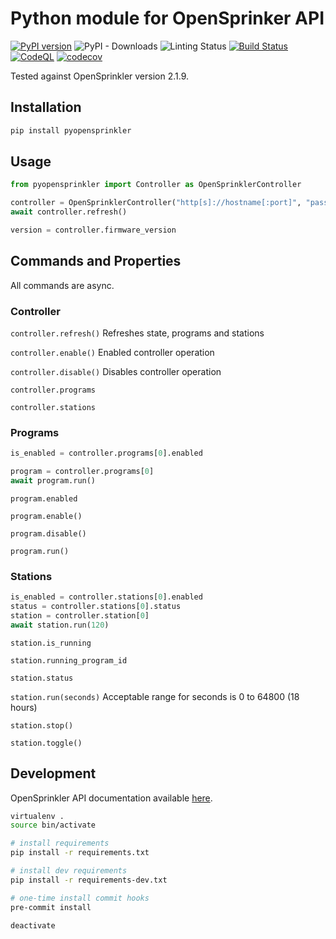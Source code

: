 # Python module for OpenSprinker API

[![PyPI version](https://badge.fury.io/py/pyopensprinkler.svg)](https://badge.fury.io/py/pyopensprinkler)
![PyPI - Downloads](https://img.shields.io/pypi/dm/pyopensprinkler)
![Linting Status](https://github.com/vinteo/py-opensprinkler/workflows/Linting/badge.svg)
[![Build Status](https://app.travis-ci.com/vinteo/py-opensprinkler.svg?branch=master)](https://travis-ci.org/vinteo/py-opensprinkler)
[![CodeQL](https://github.com/vinteo/py-opensprinkler/actions/workflows/codeql-analysis.yml/badge.svg)](https://github.com/vinteo/py-opensprinkler/actions/workflows/codeql-analysis.yml)
[![codecov](https://codecov.io/gh/vinteo/py-opensprinkler/branch/master/graph/badge.svg)](https://codecov.io/gh/vinteo/py-opensprinkler)

Tested against OpenSprinkler version 2.1.9.

## Installation

```bash
pip install pyopensprinkler
```

## Usage

```python
from pyopensprinkler import Controller as OpenSprinklerController

controller = OpenSprinklerController("http[s]://hostname[:port]", "password")
await controller.refresh()

version = controller.firmware_version
```

## Commands and Properties

All commands are async.

### Controller

`controller.refresh()`
Refreshes state, programs and stations

`controller.enable()`
Enabled controller operation

`controller.disable()`
Disables controller operation

`controller.programs`

`controller.stations`

### Programs

```python
is_enabled = controller.programs[0].enabled

program = controller.programs[0]
await program.run()
```

`program.enabled`

`program.enable()`

`program.disable()`

`program.run()`

### Stations

```python
is_enabled = controller.stations[0].enabled
status = controller.stations[0].status
station = controller.station[0]
await station.run(120)
```

`station.is_running`

`station.running_program_id`

`station.status`

`station.run(seconds)`
Acceptable range for seconds is 0 to 64800 (18 hours)

`station.stop()`

`station.toggle()`

## Development

OpenSprinkler API documentation available [here](https://openthings.freshdesk.com/support/solutions/articles/5000716363-os-api-documents).

```bash
virtualenv .
source bin/activate

# install requirements
pip install -r requirements.txt

# install dev requirements
pip install -r requirements-dev.txt

# one-time install commit hooks
pre-commit install

deactivate
```
